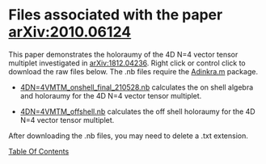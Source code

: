 # Files associated with the paper [arXiv:2010.06124](https://arxiv.org/pdf/2010.06124.pdf)
This paper demonstrates the holoraumy of the 4D N=4 vector tensor multiplet investigated in [arXiv:1812.04236](https://arxiv.org/pdf/1812.04236.pdf). Right click or control click to download the raw files below. The .nb files require the [Adinkra.m](https://hepthools.github.io/Adinkra/) package.

* [4DN=4VMTM_onshell_final_210528.nb](https://raw.githubusercontent.com/HEPTHools/Data/master/4DN4Holo/4DN%3D4VMTM_onshell_final_210528.nb) calculates the on shell algebra and holoraumy for the 4D N=4 vector tensor multiplet.

* [4DN=4VMTM_offshell.nb](https://raw.githubusercontent.com/HEPTHools/Data/master/4DN4Holo/4DN%3D4VMTM_offshell.nb) calculates the off shell holoraumy for the 4D N=4 vector tensor multiplet.


After downloading the .nb files, you may need to delete a .txt extension.

[Table Of Contents](https://hepthools.github.io/Data/)
